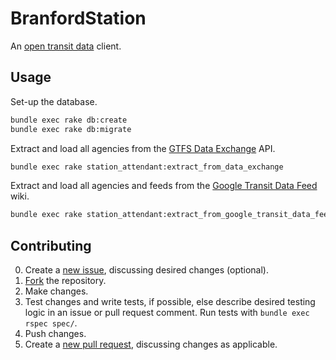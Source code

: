 # BranfordStation

An [open transit data](https://developers.google.com/transit/gtfs/) client.

## Usage

Set-up the database.

``` sh
bundle exec rake db:create
bundle exec rake db:migrate
```

Extract and load all agencies from the [GTFS Data Exchange](http://www.gtfs-data-exchange.com/) API.

``` sh
bundle exec rake station_attendant:extract_from_data_exchange
```

Extract and load all agencies and feeds from the [Google Transit Data Feed](https://code.google.com/p/googletransitdatafeed/wiki/PublicFeeds) wiki.

``` sh
bundle exec rake station_attendant:extract_from_google_transit_data_feed
```

## Contributing

0. Create a [new issue](https://github.com/s2t2/branford_station/issues/new), discussing desired changes (optional).
1. [Fork](https://github.com/s2t2/branford_station/fork) the repository.
2. Make changes.
3. Test changes and write tests, if possible, else describe desired testing logic in an issue or pull request comment. Run tests with `bundle exec rspec spec/`.
4. Push changes.
5. Create a [new pull request](https://github.com/s2t2/branford_station/compare/), discussing changes as applicable.
